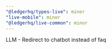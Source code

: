 ```yaml
---
"@ledgerhq/types-live": minor
"live-mobile": minor
"@ledgerhq/live-common": minor
---
```


LLM - Redirect to chatbot instead of faq
